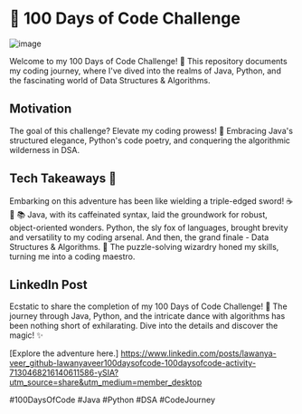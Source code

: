 # 🚀 100 Days of Code Challenge
![image](https://github.com/lawanyaveer/100daysofcode/assets/112944303/5f1b2794-917c-4737-a61f-e32f9a59f28d)



Welcome to my 100 Days of Code Challenge! 🎉 This repository documents my coding journey, where I've dived into the realms of Java, Python, and the fascinating world of Data Structures & Algorithms.

## Motivation

The goal of this challenge? Elevate my coding prowess! 🚀 Embracing Java's structured elegance, Python's code poetry, and conquering the algorithmic wilderness in DSA.

## Tech Takeaways 🧠

Embarking on this adventure has been like wielding a triple-edged sword! ☕ 🐍 📚 Java, with its caffeinated syntax, laid the groundwork for robust, object-oriented wonders. Python, the sly fox of languages, brought brevity and versatility to my coding arsenal. And then, the grand finale - Data Structures & Algorithms. 🧠 The puzzle-solving wizardry honed my skills, turning me into a coding maestro.

## LinkedIn Post

Ecstatic to share the completion of my 100 Days of Code Challenge! 🌟 The journey through Java, Python, and the intricate dance with algorithms has been nothing short of exhilarating. Dive into the details and discover the magic! ✨

[Explore the adventure here.] https://www.linkedin.com/posts/lawanya-veer_github-lawanyaveer100daysofcode-100daysofcode-activity-7130468216140611586-ySIA?utm_source=share&utm_medium=member_desktop


#100DaysOfCode #Java #Python #DSA #CodeJourney 
